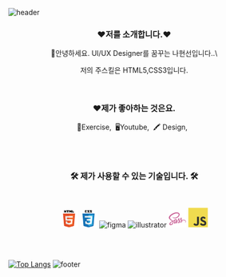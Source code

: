 ![header](https://capsule-render.vercel.app/api?type=waving&color=auto&height=200&section=header&text=Welcome%20to%20H_line%20Github&fontSize=50&animation=twinkling&text-color=_e2e3dd)
<h3 align="center"><b>❤️저를 소개합니다.❤️</b></h3>
<p align="center">👋안녕하세요. UI/UX Designer를 꿈꾸는 나현선입니다..\</p>
<p align="center">저의 주스킬은 HTML5,CSS3입니다.</p>

<br>

<h3 align="center">❤️제가 좋아하는 것은요.</h3>
<p align="center">💪Exercise,&nbsp;&nbsp;🖥Youtube,&nbsp;&nbsp;🖍 Design,&nbsp;&nbsp;</p>

<br>
<br>

<h3 align="center"><b>🛠 제가 사용할 수 있는 기술입니다. 🛠</b></h3>
</br>
<p align="center">
  <img src="https://raw.githubusercontent.com/devicons/devicon/master/icons/html5/html5-original-wordmark.svg" alt="html5" width="35" height="35"/> 
  <img src="https://raw.githubusercontent.com/devicons/devicon/master/icons/css3/css3-original-wordmark.svg" alt="css3" width="35" height="35"/> 
  <img src="https://www.Vectorlogo.zone/logos/figma/figma-icon.svg" alt="figma" width="35" height="35"/> 
  <img src="https://www.Vectorlogo.zone/logos/adobe_illustrator/adobe_illustrator-icon.svg" alt="illustrator" width="35" height="35"/
  <img src="https://raw.githubusercontent.com/devicons/devicon/master/icons/photoshop/photoshop-line.svg" alt="photoshop" width="35" height="35"/> 
  <img src="https://raw.githubusercontent.com/devicons/devicon/master/icons/sass/sass-original.svg" alt="sass" width="35" height="35"/>
  <img src="https://raw.githubusercontent.com/devicons/devicon/master/icons/javascript/javascript-original.svg" alt="javascript" width="40" height="40"/> 
</p> 

<br>
<br>

[![Top Langs](https://github-readme-stats.vercel.app/api/top-langs/?username=nahyeonsun&theme=radical&layout=compact&)](https://github.com/nahyeonsun?/github-readme-stats) 
![footer](https://capsule-render.vercel.app/api?type=waving&&color=auto&height=100&section=footer)
